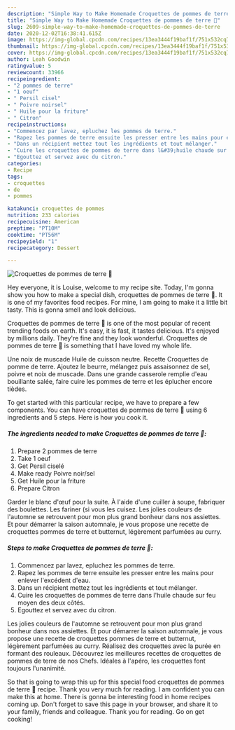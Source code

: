 ```yaml
---
description: "Simple Way to Make Homemade Croquettes de pommes de terre 🍴"
title: "Simple Way to Make Homemade Croquettes de pommes de terre 🍴"
slug: 2609-simple-way-to-make-homemade-croquettes-de-pommes-de-terre
date: 2020-12-02T16:38:41.615Z
image: https://img-global.cpcdn.com/recipes/13ea3444f19baf1f/751x532cq70/croquettes-de-pommes-de-terre-🍴-photo-principale-de-la-recette.jpg
thumbnail: https://img-global.cpcdn.com/recipes/13ea3444f19baf1f/751x532cq70/croquettes-de-pommes-de-terre-🍴-photo-principale-de-la-recette.jpg
cover: https://img-global.cpcdn.com/recipes/13ea3444f19baf1f/751x532cq70/croquettes-de-pommes-de-terre-🍴-photo-principale-de-la-recette.jpg
author: Leah Goodwin
ratingvalue: 5
reviewcount: 33966
recipeingredient:
- "2 pommes de terre"
- "1 oeuf"
- " Persil cisel"
- " Poivre noirsel"
- " Huile pour la friture"
- " Citron"
recipeinstructions:
- "Commencez par lavez, epluchez les pommes de terre."
- "Rapez les pommes de terre ensuite les presser entre les mains pour enlever l&#39;excédent d&#39;eau."
- "Dans un récipient mettez tout les ingrédients et tout mélanger."
- "Cuire les croquettes de pommes de terre dans l&#39;huile chaude sur feu moyen des deux côtés."
- "Egouttez et servez avec du citron."
categories:
- Recipe
tags:
- croquettes
- de
- pommes

katakunci: croquettes de pommes 
nutrition: 233 calories
recipecuisine: American
preptime: "PT10M"
cooktime: "PT56M"
recipeyield: "1"
recipecategory: Dessert

---
```



![Croquettes de pommes de terre 🍴](https://img-global.cpcdn.com/recipes/13ea3444f19baf1f/751x532cq70/croquettes-de-pommes-de-terre-🍴-photo-principale-de-la-recette.jpg)

Hey everyone, it is Louise, welcome to my recipe site. Today, I'm gonna show you how to make a special dish, croquettes de pommes de terre 🍴. It is one of my favorites food recipes. For mine, I am going to make it a little bit tasty. This is gonna smell and look delicious.

Croquettes de pommes de terre 🍴 is one of the most popular of recent trending foods on earth. It's easy, it is fast, it tastes delicious. It's enjoyed by millions daily. They're fine and they look wonderful. Croquettes de pommes de terre 🍴 is something that I have loved my whole life.

Une noix de muscade Huile de cuisson neutre. Recette Croquettes de pomme de terre. Ajoutez le beurre, mélangez puis assaisonnez de sel, poivre et noix de muscade. Dans une grande casserole remplie d&#39;eau bouillante salée, faire cuire les pommes de terre et les éplucher encore tièdes.


To get started with this particular recipe, we have to prepare a few components. You can have croquettes de pommes de terre 🍴 using 6 ingredients and 5 steps. Here is how you cook it.

<!--inarticleads1-->

##### The ingredients needed to make Croquettes de pommes de terre 🍴:

1. Prepare 2 pommes de terre
1. Take 1 oeuf
1. Get  Persil ciselé
1. Make ready  Poivre noir/sel
1. Get  Huile pour la friture
1. Prepare  Citron


Garder le blanc d&#39;œuf pour la suite. À l&#39;aide d&#39;une cuiller à soupe, fabriquer des boulettes. Les fariner (si vous les cuisez. Les jolies couleurs de l&#39;automne se retrouvent pour mon plus grand bonheur dans nos assiettes. Et pour démarrer la saison automnale, je vous propose une recette de croquettes pommes de terre et butternut, légèrement parfumées au curry. 

<!--inarticleads2-->

##### Steps to make Croquettes de pommes de terre 🍴:

1. Commencez par lavez, epluchez les pommes de terre.
1. Rapez les pommes de terre ensuite les presser entre les mains pour enlever l&#39;excédent d&#39;eau.
1. Dans un récipient mettez tout les ingrédients et tout mélanger.
1. Cuire les croquettes de pommes de terre dans l&#39;huile chaude sur feu moyen des deux côtés.
1. Egouttez et servez avec du citron.


Les jolies couleurs de l&#39;automne se retrouvent pour mon plus grand bonheur dans nos assiettes. Et pour démarrer la saison automnale, je vous propose une recette de croquettes pommes de terre et butternut, légèrement parfumées au curry. Réalisez des croquettes avec la purée en formant des rouleaux. Découvrez les meilleures recettes de croquettes de pommes de terre de nos Chefs. Idéales à l&#39;apéro, les croquettes font toujours l&#39;unanimité. 

So that is going to wrap this up for this special food croquettes de pommes de terre 🍴 recipe. Thank you very much for reading. I am confident you can make this at home. There is gonna be interesting food in home recipes coming up. Don't forget to save this page in your browser, and share it to your family, friends and colleague. Thank you for reading. Go on get cooking!
